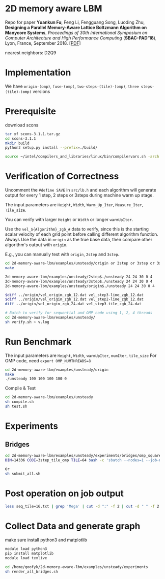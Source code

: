 # 2D memory aware LBM
Repo for paper **Yuankun Fu**, Feng Li, Fengguang Song, Luoding Zhu, **Designing a Parallel Memory-Aware Lattice Boltzmann Algorithm on Manycore Systems**, *Proceedings of 30th International Symposium on Computer Architecture and High Performance Computing* (**SBAC-PAD'18**), Lyon, France, September 2018. [[PDF](https://ieeexplore.ieee.org/abstract/document/8645909)]

nearest neighbors: D2Q9

# Implementation

We have `origin-(omp)`, `fuse-(omp)`, `two-steps-(tile)-(omp)`, `three steps-(tile)-(omp)` versions

# Prerequisite

download scons
```bash
tar xf scons-3.1.1.tar.gz
cd scons-3.1.1
mkdir build
python3 setup.py install --prefix=./build/

source ~/intel/compilers_and_libraries/linux/bin/compilervars.sh -arch intel64 
```

# Verification of Correctness

Uncomment the `#define SAVE` in `src/lb.h` and each algorithm will generate output for every 1 step, 2 steps or 3steps during machine warm up stage.

The input parameters are `Height`, `Width`, `Warm_Up_Iter`, `Measure_Iter`, `Tile_size`.

You can verify with larger `Height` or `Width` or longer `warmUpIter`.

Use the `vel_${Algorithm}_zgb_#` data to verify, since this is the starting scalar velocity of each grid point before calling different algorithm function.
Always Use the data in `origin` as the true base data, then compare other algorithm's output with `origin`.

E.g., you can manually test with `origin`, `2step` and `3step`.
```bash
cd 2d-memory-aware-lbm/examples/unsteady/origin or 2step or 3step or 3step_tile
make

2d-memory-aware-lbm/examples/unsteady/2step$./unsteady 24 24 30 0 4
2d-memory-aware-lbm/examples/unsteady/3step$./unsteady 24 24 30 0 4
2d-memory-aware-lbm/examples/unsteady/origin$./unsteady 24 24 30 0 4

$diff ../origin/vel_origin_zgb_12.dat vel_step3-line_zgb_12.dat
$diff ../origin/vel_origin_zgb_12.dat vel_step2-line_zgb_12.dat
diff ../origin/vel_origin_zgb_24.dat vel_step3-tile_zgb_24.dat

# Batch to verify for sequential and OMP code using 1, 2, 4 threads
cd 2d-memory-aware-lbm/examples/unsteady/
sh verify.sh > v.log
```

# Run Benchmark

The input parameters are `Height`, `Width`, `warmUpIter`, `numIter`, `tile_size`
For OMP code, need `export OMP_NUMTHREADS=8`
```bash
cd 2d-memory-aware-lbm/examples/unsteady/origin
make
./unsteady 100 100 100 100 0
```

Compile & Test
```bash
cd 2d-memory-aware-lbm/examples/unsteady
sh compile.sh
sh test.sh
```

# Experiments
## Bridges
```bash
cd 2d-memory-aware-lbm/examples/unsteady/experiments/bridges/omp_square
DIM=14336 CODE=3step_tile_omp TILE=64 bash -c 'sbatch --nodes=1 --job-name="omp-square-dim-${DIM}-${CODE}${TILE:+_}${TILE}" mflups.sh'

Or
sh submit_all.sh
```

# Post operation on job output
```bash
less seq_tile=16.txt | grep 'Mega' | cut -d ":" -f 2 | cut -d " " -f 2
```

# Collect Data and generate graph
make sure install python3 and matplotlib
```bash
module load python3
pip install matplotlib
module load texlive

cd /home/qoofyk/2d-memory-aware-lbm/examples/unsteady/experiments
sh render_all_bridges.sh
```
